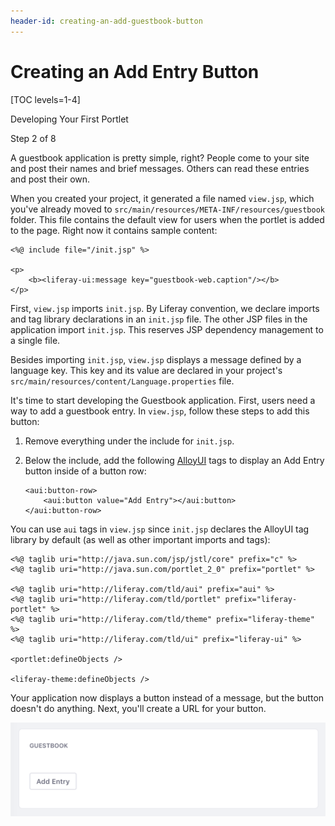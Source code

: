 ```yaml
---
header-id: creating-an-add-guestbook-button
---
```


# Creating an Add Entry Button

[TOC levels=1-4]

<div class="learn-path-step row">
    <p id="stepTitle">Developing Your First Portlet</p><p>Step 2 of 8</p>
</div>

A guestbook application is pretty simple, right? People come to your site and 
post their names and brief messages. Others can read these entries and post
their own. 

When you created your project, it generated a file named `view.jsp`, which
you've already moved to `src/main/resources/META-INF/resources/guestbook`
folder. This file contains the default view for users when the portlet is added
to the page. Right now it contains sample content: 

```markup
<%@ include file="/init.jsp" %>

<p>
    <b><liferay-ui:message key="guestbook-web.caption"/></b>
</p>
```

First, `view.jsp` imports `init.jsp`. By Liferay convention, we declare imports
and tag library declarations in an `init.jsp` file. The other JSP files in
the application import `init.jsp`. This reserves JSP dependency management to
a single file. 

Besides importing `init.jsp`, `view.jsp` displays a message defined by a
language key. This key and its value are declared in your project's
`src/main/resources/content/Language.properties` file. 

It's time to start developing the Guestbook application. First, users need a way 
to add a guestbook entry. In `view.jsp`, follow these steps to add this button: 

1.  Remove everything under the include for `init.jsp`. 

2.  Below the include, add the following 
    [AlloyUI](http://alloyui.com/) tags to display an Add Entry button inside of 
    a button row: 

    ```markup
    <aui:button-row>
        <aui:button value="Add Entry"></aui:button>
    </aui:button-row>
    ```

You can use `aui` tags in `view.jsp` since `init.jsp` declares the AlloyUI tag 
library by default (as well as other important imports and tags): 

```markup
<%@ taglib uri="http://java.sun.com/jsp/jstl/core" prefix="c" %>
<%@ taglib uri="http://java.sun.com/portlet_2_0" prefix="portlet" %>

<%@ taglib uri="http://liferay.com/tld/aui" prefix="aui" %>
<%@ taglib uri="http://liferay.com/tld/portlet" prefix="liferay-portlet" %>
<%@ taglib uri="http://liferay.com/tld/theme" prefix="liferay-theme" %>
<%@ taglib uri="http://liferay.com/tld/ui" prefix="liferay-ui" %>

<portlet:defineObjects />

<liferay-theme:defineObjects />
```

Your application now displays a button instead of a message, but the button 
doesn't do anything. Next, you'll create a URL for your button. 

![Figure 1: Your new button is awesome, but it doesn't work yet.](../../../images/guestbook-new-button.png)
